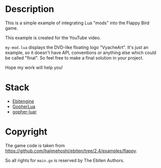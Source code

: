 # Description

This is a simple example of integrating Lua "mods" into the Flappy Bird game. 

This example is created for the YouTube video.

`my-mod.lua` displays the DVD-like floating logo "VyacheArt". It's just an example, so it doesn't have API, conventions 
or anything else which could be called "final". So feel free to make a final solution in your project.  

Hope my work will help you!

# Stack
- [Ebitengine](https://github.com/hajimehoshi/ebiten)
- [GopherLua](https://github.com/yuin/gopher-lua)
- [gopher-luar](https://github.com/layeh/gopher-luar)

# Copyright
The game code is taken from https://github.com/hajimehoshi/ebiten/tree/2.4/examples/flappy.

So all rights for `main.go` is reserved by The Ebiten Authors. 